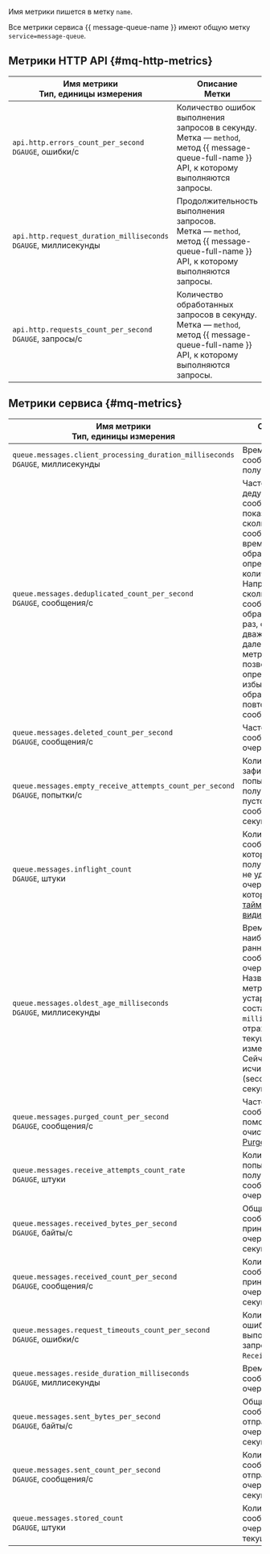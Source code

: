 Имя метрики пишется в метку `name`.

Все метрики сервиса {{ message-queue-name }} имеют общую метку `service=message-queue`.

## Метрики HTTP API {#mq-http-metrics}

| Имя метрики<br>Тип, единицы измерения | Описание<br>Метки |
| --- | --- |
| `api.http.errors_count_per_second`<br>`DGAUGE`, ошибки/с | Количество ошибок выполнения запросов в секунду.<br>Метка — `method`, метод {{ message-queue-full-name }} API, к которому выполняются запросы. |
| `api.http.request_duration_milliseconds`<br>`DGAUGE`, миллисекунды | Продолжительность выполнения запросов.<br>Метка — `method`, метод {{ message-queue-full-name }} API, к которому выполняются запросы. |
| `api.http.requests_count_per_second`<br>`DGAUGE`, запросы/с | Количество обработанных запросов в секунду.<br>Метка — `method`, метод {{ message-queue-full-name }} API, к которому выполняются запросы. |

## Метрики сервиса {#mq-metrics}

| Имя метрики<br>Тип, единицы измерения | Описание<br>Метки |
| --- | --- |
| `queue.messages.client_processing_duration_milliseconds`<br>`DGAUGE`, миллисекунды | Время обработки сообщений получателем. |
| `queue.messages.deduplicated_count_per_second`<br>`DGAUGE`, сообщения/с | Частота дедупликации сообщений показывает, сколько сообщений за это время было обработано определенное количество раз. Например, сколько сообщений было обработано один раз, сколько — дважды и так далее. Эта метрика позволяет определить избыточную обработку повторяющихся сообщений. |
| `queue.messages.deleted_count_per_second`<br>`DGAUGE`, сообщения/с | Частота удаления сообщений из очереди. |
| `queue.messages.empty_receive_attempts_count_per_second`<br>`DGAUGE`, попытки/с | Количество зафиксированных попыток получения пустого сообщения в секунду. |
| `queue.messages.inflight_count`<br>`DGAUGE`, штуки | Количество сообщений, которые приняты получателями, но не удалены из очереди (у которых не истек [таймаут видимости](../../../message-queue/concepts/visibility-timeout.md)). |
| `queue.messages.oldest_age_milliseconds`<br>`DGAUGE`, миллисекунды | Время хранения наиболее раннего сообщения в очереди.<br>Название метрики устарело, а его составная часть `milliseconds` не отражает текущих единиц измерения. Сейчас метрика исчисляется в `s` (seconds) – секунды. |
| `queue.messages.purged_count_per_second`<br>`DGAUGE`, сообщения/с | Частота удаления сообщений с помощью метода очистки очереди [PurgeQueue](../../../message-queue/api-ref/queue/PurgeQueue). |
| `queue.messages.receive_attempts_count_rate`<br>`DGAUGE`, штуки | Количество попыток получения сообщений из очереди. |
| `queue.messages.received_bytes_per_second`<br>`DGAUGE`, байты/с | Общий размер сообщений, принятых из очереди в секунду. |
| `queue.messages.received_count_per_second`<br>`DGAUGE`, сообщения/с | Количество сообщений, принятых из очереди в секунду. |
| `queue.messages.request_timeouts_count_per_second`<br>`DGAUGE`, ошибки/с | Количество ошибок выполнения запросов `ReceiveMessage`. |
| `queue.messages.reside_duration_milliseconds`<br>`DGAUGE`, миллисекунды | Время обработки сообщений в очереди. |
| `queue.messages.sent_bytes_per_second`<br>`DGAUGE`, байты/с | Общий размер сообщений, отправленных в очередь в секунду. |
| `queue.messages.sent_count_per_second`<br>`DGAUGE`, сообщения/с | Количество сообщений, отправленных в очередь в секунду. |
| `queue.messages.stored_count`<br>`DGAUGE`, штуки | Количество сообщений в очереди в текущий момент. |

